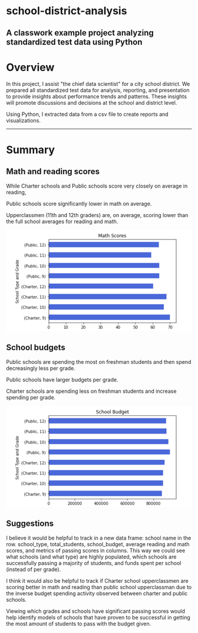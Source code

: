 # school-district-analysis
A classwork example project analyzing standardized test data using Python
---

# Overview
In this project, I assist "the chief data scientist" for a city school district. We prepared all standardized test data for analysis, reporting, and presentation to provide insights about performance trends and patterns. These insights will promote discussions and decisions at the school and district level. 

Using Python, I extracted data from a csv file to create reports and visualizations. 

---

# Summary
## Math and reading scores
While Charter schools and Public schools score very closely on average in reading,

Public schools score significantly lower in math on average. 

Upperclassmen (11th and 12th graders) are, on average, scoring lower than the full school averages for reading and math.


![Math scores](/Resources/math_scores.png)

## School budgets
Public schools are spending the most on freshman students and then spend decreasingly less per grade. 

Public schools have larger budgets per grade. 

Charter schools are spending less on freshman students and increase spending per grade. 


![School Budgets graph](/Resources/school_budget.png)

## Suggestions
I believe it would be helpful to track in a new data frame: school name in the row. school_type, total_students, school_budget, average reading and math scores, and metrics of passing scores in columns. This way we could see what schools (and what type) are highly populated, which schools are successfully passing a majority of students, and funds spent per school (instead of per grade). 

I think it would also be helpful to track if Charter school upperclassmen are scoring better in math and reading than public school upperclassman due to the inverse budget spending activity observed between charter and public schools. 

Viewing which grades and schools have significant passing scores would help identify models of schools that have proven to be successful in getting the most amount of students to pass with the budget given. 
